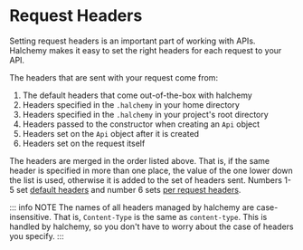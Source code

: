 # Request Headers
Setting request headers is an important part of working with APIs.  Halchemy makes it easy to set the right headers for each request to your API.

The headers that are sent with your request come from:
1. The default headers that come out-of-the-box with halchemy
1. Headers specified in the `.halchemy` in your home directory
1. Headers specified in the `.halchemy` in your project's root directory
1. Headers passed to the constructor when creating an `Api` object
1. Headers set on the `Api` object after it is created
1. Headers set on the request itself

The headers are merged in the order listed above.  That is, if the same header is specified in more than one place, the value of the one lower down the list is used, otherwise it is added to the set of headers sent.  Numbers 1-5 set [default headers](/headers/default) and number 6 sets [per request headers](/headers/per_request).

::: info NOTE
The names of all headers managed by halchemy are case-insensitive.  That is, `Content-Type` is the same as `content-type`.  This is handled by halchemy, so you don't have to worry about the case of headers you specify.
:::
